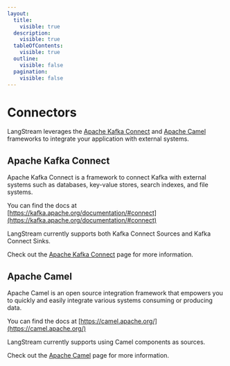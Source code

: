 ```yaml
---
layout:
  title:
    visible: true
  description:
    visible: true
  tableOfContents:
    visible: true
  outline:
    visible: false
  pagination:
    visible: false
---
```


# Connectors

LangStream leverages the [Apache Kafka Connect](https://kafka.apache.org/documentation/#connect) and [Apache Camel](https://camel.apache.org/) frameworks to integrate your application with external systems.



## Apache Kafka Connect

Apache Kafka Connect is a framework to connect Kafka with external systems such as databases, key-value stores, search indexes, and file systems.

You can find the docs at [https://kafka.apache.org/documentation/#connect](https://kafka.apache.org/documentation/#connect)

LangStream currently supports both Kafka Connect Sources and Kafka Connect Sinks.


Check out the [Apache Kafka Connect](./kafka-connect.md) page for more information.


## Apache Camel

Apache Camel is an open source integration framework that empowers you to quickly and easily integrate various systems consuming or producing data.

You can find the docs at [https://camel.apache.org/](https://camel.apache.org/)

LangStream currently supports using Camel components as sources.

Check out the [Apache Camel](./camel.md) page for more information.
